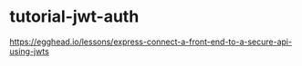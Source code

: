 # tutorial-jwt-auth
https://egghead.io/lessons/express-connect-a-front-end-to-a-secure-api-using-jwts
